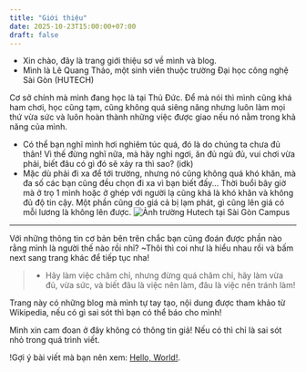 ```yaml
---
title: "Giới thiệu"
date: 2025-10-23T15:00:00+07:00
draft: false
---
```


- Xin chào, đây là trang giới thiệu sơ về mình và blog.
- Mình là Lê Quang Thảo, một sinh viên thuộc trường Đại học công nghệ Sài Gòn (HUTECH)

Cơ sở chính mà mình đang học là tại Thủ Đức.
Để mà nói thì mình cũng khá ham chơi, học cũng tạm, cũng không quá siêng năng nhưng luôn làm mọi thứ vừa sức và luôn hoàn thành những việc được giao nếu nó nằm trong khả năng của mình.
- Có thể bạn nghĩ mình hơi nghiêm túc quá, đó là do chúng ta chưa đủ thân! Vì thế đừng nghĩ nữa, mà hãy nghỉ ngơi, ăn đủ ngủ đủ, vui chơi vừa phải, biết đâu có gì đó sẽ xảy ra thì sao? (idk)
- Mặc dù phải đi xa để tới trường, nhưng nó cũng không quá khó khăn, mà đa số các bạn cũng đều chọn đi xa vì bạn biết đấy... Thời buổi bây giờ mà ở trọ 1 mình hoặc ở ghép với người lạ cũng khá là khó khăn và không đủ độ tin cậy. Một phần cũng do giá cả bị lạm phát, gì cũng lên giá có mỗi lương là không lên được.
![Ảnh trường Hutech tại Sài Gòn Campus](images/Hutech1.jpg)
---
Với những thông tin cơ bản bên trên chắc bạn cũng đoán được phần nào rằng mình là người thế nào rồi nhỉ? 
~Thôi thì coi như là hiểu nhau rồi và bấm next sang trang khác để tiếp tục nha!
>- Hãy làm việc chăm chỉ, nhưng đừng quá chăm chỉ, hãy làm vừa đủ, vừa sức, và biết đâu là việc nên làm, đâu là việc nên tránh làm!

Trang này có những blog mà mình tự tay tạo, nội dung được tham khảo từ Wikipedia, nếu có gì sai sót thì bạn có thể báo cho mình!

Mình xin cam đoan ở đây không có thông tin giả! Nếu có thì chỉ là sai sót nhỏ trong quá trình viết.

!Gợi ý bài viết mà bạn nên xem: [Hello, World!](/ThaoBlog/posts/hello-world).